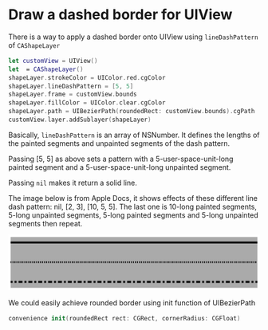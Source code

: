 # Draw a dashed border for UIView

There is a way to apply a dashed border onto UIView using `lineDashPattern` of `CAShapeLayer` 

```swift
let customView = UIView()
let  = CAShapeLayer()
shapeLayer.strokeColor = UIColor.red.cgColor
shapeLayer.lineDashPattern = [5, 5]
shapeLayer.frame = customView.bounds
shapeLayer.fillColor = UIColor.clear.cgColor
shapeLayer.path = UIBezierPath(roundedRect: customView.bounds).cgPath
customView.layer.addSublayer(shapeLayer)
```

Basically, `lineDashPattern` is an array of NSNumber. It defines the lengths of the painted segments and unpainted segments of the dash pattern.

Passing [5, 5] as above sets a pattern with a 5-user-space-unit-long painted segment and a 5-user-space-unit-long unpainted segment. 

Passing `nil` makes it return a solid line.

The image below is from Apple Docs, it shows effects of these different line dash pattern: nil, [2, 3], [10, 5, 5]. The last one is 10-long painted segments, 5-long unpainted segments, 5-long painted segments and 5-long unpainted segments then repeat.

![different-dash-line-styles](different-dash-line-styles.png)

We could easily achieve rounded border using init function of UIBezierPath

```swift
convenience init(roundedRect rect: CGRect, cornerRadius: CGFloat)
```
